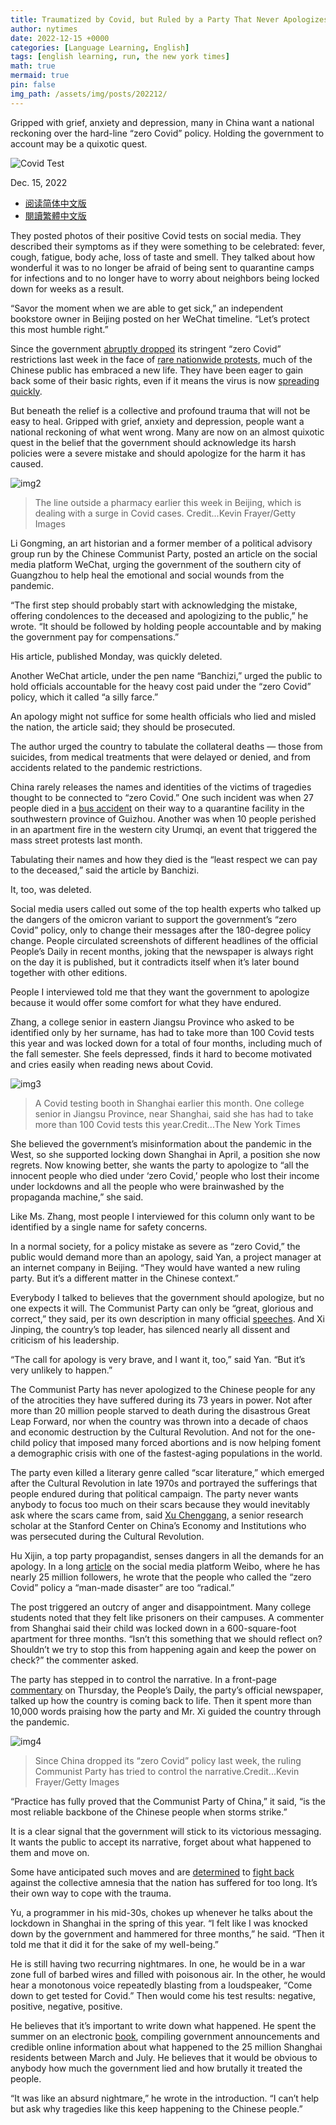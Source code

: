 ```yaml
---
title: Traumatized by Covid, but Ruled by a Party That Never Apologizes
author: nytimes
date: 2022-12-15 +0000
categories: [Language Learning, English]
tags: [english learning, run, the new york times]
math: true
mermaid: true
pin: false
img_path: /assets/img/posts/202212/
---
```


Gripped with grief, anxiety and depression, many in China want a national reckoning over the hard-line “zero Covid” policy. Holding the government to account may be a quixotic quest.

![Covid Test](15NewWorld-illo-superJumbo.webp)

Dec. 15, 2022

- [阅读简体中文版](https://cn.nytimes.com/china/20221216/china-zero-covid-apology/)
- [閱讀繁體中文版](https://cn.nytimes.com/china/20221216/china-zero-covid-apology/zh-hant/)

They posted photos of their positive Covid tests on social media. They described their symptoms as if they were something to be celebrated: fever, cough, fatigue, body ache, loss of taste and smell. They talked about how wonderful it was to no longer be afraid of being sent to quarantine camps for infections and to no longer have to worry about neighbors being locked down for weeks as a result.

“Savor the moment when we are able to get sick,” an independent bookstore owner in Beijing posted on her WeChat timeline. “Let’s protect this most humble right.”

Since the government [abruptly dropped](https://www.nytimes.com/2022/12/07/world/asia/china-zero-covid-protests.html) its stringent “zero Covid” restrictions last week in the face of [rare nationwide protests](https://www.nytimes.com/2022/11/29/business/china-protesters.html), much of the Chinese public has embraced a new life. They have been eager to gain back some of their basic rights, even if it means the virus is now [spreading quickly](https://www.nytimes.com/2022/12/13/world/asia/china-covid-zero-beijing.html).

But beneath the relief is a collective and profound trauma that will not be easy to heal. Gripped with grief, anxiety and depression, people want a national reckoning of what went wrong. Many are now on an almost quixotic quest in the belief that the government should acknowledge its harsh policies were a severe mistake and should apologize for the harm it has caused.

![img2](00newworld-2-7666-superJumbo.webp)

> The line outside a pharmacy earlier this week in Beijing, which is dealing with a surge in Covid cases. Credit...Kevin Frayer/Getty Images

Li Gongming, an art historian and a former member of a political advisory group run by the Chinese Communist Party, posted an article on the social media platform WeChat, urging the government of the southern city of Guangzhou to help heal the emotional and social wounds from the pandemic.

“The first step should probably start with acknowledging the mistake, offering condolences to the deceased and apologizing to the public,” he wrote. “It should be followed by holding people accountable and by making the government pay for compensations.”

His article, published Monday, was quickly deleted.

Another WeChat article, under the pen name “Banchizi,” urged the public to hold officials accountable for the heavy cost paid under the “zero Covid” policy, which it called “a silly farce.”

An apology might not suffice for some health officials who lied and misled the nation, the article said; they should be prosecuted.

The author urged the country to tabulate the collateral deaths — those from suicides, from medical treatments that were delayed or denied, and from accidents related to the pandemic restrictions.

China rarely releases the names and identities of the victims of tragedies thought to be connected to “zero Covid.” One such incident was when 27 people died in a [bus accident](https://www.nytimes.com/2022/09/21/business/china-covid-zero-policy-bus-crash.html) on their way to a quarantine facility in the southwestern province of Guizhou. Another was when 10 people perished in an apartment fire in the western city Urumqi, an event that triggered the mass street protests last month.

Tabulating their names and how they died is the “least respect we can pay to the deceased,” said the article by Banchizi.

It, too, was deleted.

Social media users called out some of the top health experts who talked up the dangers of the omicron variant to support the government’s “zero Covid” policy, only to change their messages after the 180-degree policy change. People circulated screenshots of different headlines of the official People’s Daily in recent months, joking that the newspaper is always right on the day it is published, but it contradicts itself when it’s later bound together with other editions.

People I interviewed told me that they want the government to apologize because it would offer some comfort for what they have endured.



Zhang, a college senior in eastern Jiangsu Province who asked to be identified only by her surname, has had to take more than 100 Covid tests this year and was locked down for a total of four months, including much of the fall semester. She feels depressed, finds it hard to become motivated and cries easily when reading news about Covid.

![img3](00newworld-1-7666-superJumbo.webp)

> A Covid testing booth in Shanghai earlier this month. One college senior in Jiangsu Province, near Shanghai, said she has had to take more than 100 Covid tests this year.Credit...The New York Times

She believed the government’s misinformation about the pandemic in the West, so she supported locking down Shanghai in April, a position she now regrets. Now knowing better, she wants the party to apologize to “all the innocent people who died under ‘zero Covid,’ people who lost their income under lockdowns and all the people who were brainwashed by the propaganda machine,” she said.

Like Ms. Zhang, most people I interviewed for this column only want to be identified by a single name for safety concerns.

In a normal society, for a policy mistake as severe as “zero Covid,” the public would demand more than an apology, said Yan, a project manager at an internet company in Beijing. “They would have wanted a new ruling party. But it’s a different matter in the Chinese context.”



Everybody I talked to believes that the government should apologize, but no one expects it will. The Communist Party can only be “great, glorious and correct,” they said, per its own description in many official [speeches](http://www.xinhuanet.com/2021-07/01/c_1127615334.htm). And Xi Jinping, the country’s top leader, has silenced nearly all dissent and criticism of his leadership.

“The call for apology is very brave, and I want it, too,” said Yan. “But it’s very unlikely to happen.”

The Communist Party has never apologized to the Chinese people for any of the atrocities they have suffered during its 73 years in power. Not after more than 20 million people starved to death during the disastrous Great Leap Forward, nor when the country was thrown into a decade of chaos and economic destruction by the Cultural Revolution. And not for the one-child policy that imposed many forced abortions and is now helping foment a demographic crisis with one of the fastest-aging populations in the world.

The party even killed a literary genre called “scar literature,” which emerged after the Cultural Revolution in late 1970s and portrayed the sufferings that people endured during that political campaign. The party never wants anybody to focus too much on their scars because they would inevitably ask where the scars came from, said [Xu Chenggang](https://www.nytimes.com/2022/10/17/business/china-xi-jinping-governance.html), a senior research scholar at the Stanford Center on China’s Economy and Institutions who was persecuted during the Cultural Revolution.

Hu Xijin, a top party propagandist, senses dangers in all the demands for an apology. In a long [article](https://m.weibo.cn/status/4845576677498388) on the social media platform Weibo, where he has nearly 25 million followers, he wrote that the people who called the “zero Covid” policy a “man-made disaster” are too “radical.”



The post triggered an outcry of anger and disappointment. Many college students noted that they felt like prisoners on their campuses. A commenter from Shanghai said their child was locked down in a 600-square-foot apartment for three months. “Isn’t this something that we should reflect on? Shouldn’t we try to stop this from happening again and keep the power on check?” the commenter asked.

The party has stepped in to control the narrative. In a front-page [commentary](http://opinion.people.com.cn/n1/2022/1215/c1003-32587332.html) on Thursday, the People’s Daily, the party’s official newspaper, talked up how the country is coming back to life. Then it spent more than 10,000 words praising how the party and Mr. Xi guided the country through the pandemic.

![img4](00newworld-3-7666-superJumbo.webp)

> Since China dropped its “zero Covid” policy last week, the ruling Communist Party has tried to control the narrative.Credit...Kevin Frayer/Getty Images

“Practice has fully proved that the Communist Party of China,” it said, “is the most reliable backbone of the Chinese people when storms strike.”

It is a clear signal that the government will stick to its victorious messaging. It wants the public to accept its narrative, forget about what happened to them and move on.



Some have anticipated such moves and are [determined](https://www.bumingbai.net/xiaoniao-wenxue-1/) to [fight back](https://gelatinous-sprite-fb3.notion.site/1fd113c627d649918720cea224870c81) against the collective amnesia that the nation has suffered for too long. It’s their own way to cope with the trauma.

Yu, a programmer in his mid-30s, chokes up whenever he talks about the lockdown in Shanghai in the spring of this year. “I felt like I was knocked down by the government and hammered for three months,” he said. “Then it told me that it did it for the sake of my well-being.”

He is still having two recurring nightmares. In one, he would be in a war zone full of barbed wires and filled with poisonous air. In the other, he would hear a monotonous voice repeatedly blasting from a loudspeaker, “Come down to get tested for Covid.” Then would come his test results: negative, positive, negative, positive.

He believes that it’s important to write down what happened. He spent the summer on an electronic [book](https://wu-yuu.github.io/), compiling government announcements and credible online information about what happened to the 25 million Shanghai residents between March and July. He believes that it would be obvious to anybody how much the government lied and how brutally it treated the people.

“It was like an absurd nightmare,” he wrote in the introduction. “I can’t help but ask why tragedies like this keep happening to the Chinese people.”